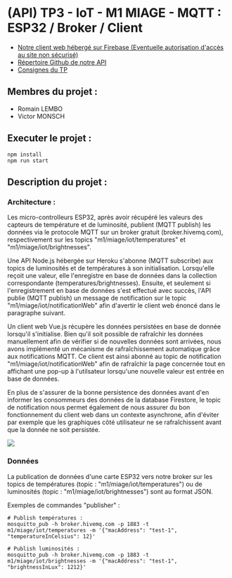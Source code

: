# (API) TP3 - IoT - M1 MIAGE - MQTT : ESP32 / Broker / Client

- <a href="https://tp3-iot-m1-miage.firebaseapp.com/" target="_blank">Notre client web hébergé sur Firebase (Eventuelle autorisation d'accès au site non sécurisé)</a>
- <a href="https://github.com/rlembo06/TP3-api-IoT-M1-MIAGE" target="_blank">Répertoire Github de notre API</a>
- <a href="http://www.i3s.unice.fr/~menez/M1Miage/TP3/tp3.pdf" target="_blank">Consignes du TP</a>

## Membres du projet :

- Romain LEMBO
- Victor MONSCH

## Executer le projet :

```
npm install
npm run start
```

## Description du projet :

### Architecture :
Les micro-controlleurs ESP32, après avoir récupéré les valeurs des capteurs de température et de luminosité, publient (MQTT publish) les données via le protocole MQTT sur un broker gratuit (broker.hivemq.com), respectivement sur les topics "m1/miage/iot/temperatures" et "m1/miage/iot/brightnesses".

Une API Node.js hébergée sur Heroku s'abonne (MQTT subscribe) aux topics de luminosités et de températures à son initialisation. Lorsqu'elle reçoit une valeur, elle l'enregistre en base de données dans la collection correspondante (temperatures/brightnesses).
Ensuite, et seulement si l'enregistrement en base de données s'est effectué avec succès, l'API publie (MQTT publish) un message de notification sur le topic "m1/miage/iot/notificationWeb" afin d'avertir le client web énoncé dans le paragraphe suivant. 

Un client web Vue.js récupère les données persistées en base de donnée lorsqu'il s'initialise. Bien qu'il soit possible de rafraîchir les données manuellement afin de vérifier si de nouvelles données sont arrivées, nous avons implémenté un mécanisme de rafraîchissement automatique grâce aux notifications MQTT. Ce client est ainsi abonné au topic de notification "m1/miage/iot/notificationWeb" afin de rafraîchir la page concernée tout en affichant une pop-up à l'utilsateur lorsqu'une nouvelle valeur est entrée en base de données.

En plus de s'assurer de la bonne persistence des données avant d'en informer les consommeurs des données de la database Firestore, le topic de notification nous permet également de nous assurer du bon fonctionnement du client web dans un contexte asynchrone, afin d'éviter par exemple que les graphiques côté utilisateur ne se rafraîchissent avant que la donnée ne soit persistée.

<img src="https://firebasestorage.googleapis.com/v0/b/tp3-iot-m1-miage.appspot.com/o/archi-tp3-iot-m1-miage-v2.png?alt=architecture&token=8c3eb28e-f4ac-4982-b17f-c4559d80fe57">

### Données 

La publication de données d'une carte ESP32 vers notre broker sur les topics de températures (topic : "m1/miage/iot/temperatures") ou de luminosités (topic : "m1/miage/iot/brightnesses") sont au format JSON.

Exemples de commandes "publisher" :
```
# Publish températures :
mosquitto_pub -h broker.hivemq.com -p 1883 -t m1/miage/iot/temperatures -m '{"macAddress": "test-1", "temperatureInCelsius": 12}'

# Publish luminosités :
mosquitto_pub -h broker.hivemq.com -p 1883 -t m1/miage/iot/brightnesses -m '{"macAddress": "test-1", "brightnessInLux": 1212}'
```
